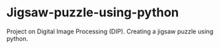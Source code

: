 # Jigsaw-puzzle-using-python
Project on Digital Image Processing (DIP). Creating a jigsaw puzzle using python.

